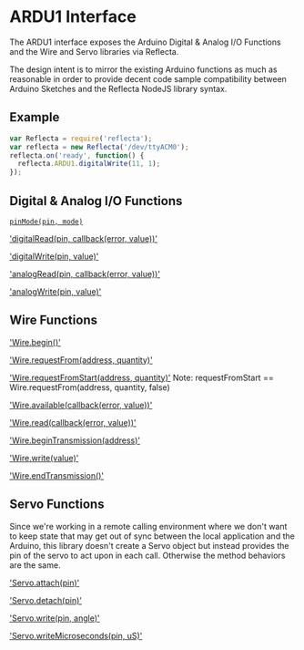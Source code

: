 # ARDU1 Interface

The ARDU1 interface exposes the Arduino Digital & Analog I/O Functions and the Wire and Servo libraries via Reflecta.

The design intent is to mirror the existing Arduino functions as much as reasonable in order to provide decent code sample compatibility between Arduino Sketches and the Reflecta NodeJS library syntax.

## Example

```javascript
var Reflecta = require('reflecta');
var reflecta = new Reflecta('/dev/ttyACM0');
reflecta.on('ready', function() {
  reflecta.ARDU1.digitalWrite(11, 1);
});
```

## Digital & Analog I/O Functions

[`pinMode(pin, mode)`](http://arduino.cc/en/Reference/PinMode)

['digitalRead(pin, callback(error, value))'](http://arduino.cc/en/Reference/DigitalRead)

['digitalWrite(pin, value)'](http://arduino.cc/en/Reference/DigitalWrite)

['analogRead(pin, callback(error, value))'](http://arduino.cc/en/Reference/AnalogRead)

['analogWrite(pin, value)'](http://arduino.cc/en/Reference/AnalogWrite)

## Wire Functions

['Wire.begin()'](http://arduino.cc/en/Reference/WireBegin)

['Wire.requestFrom(address, quantity)'](http://arduino.cc/en/Reference/WireRequestFrom)

['Wire.requestFromStart(address, quantity)'](http://arduino.cc/en/Reference/WireRequestFrom)
Note: requestFromStart == Wire.requestFrom(address, quantity, false)

['Wire.available(callback(error, value))'](http://arduino.cc/en/Reference/WireAvailable)

['Wire.read(callback(error, value))'](http://arduino.cc/en/Reference/WireRead)

['Wire.beginTransmission(address)'](http://arduino.cc/en/Reference/WireBeginTransmission)

['Wire.write(value)'](http://arduino.cc/en/Reference/WireWrite)

['Wire.endTransmission()'](http://arduino.cc/en/Reference/WireEndTransmission)

## Servo Functions

Since we're working in a remote calling environment where we don't want to keep state that may get out of sync between the local application and the Arduino, this library doesn't create a Servo object but instead provides the pin of the servo to act upon in each call.  Otherwise the method behaviors are the same.

['Servo.attach(pin)'](http://arduino.cc/en/Reference/ServoAttach)

['Servo.detach(pin)'](http://arduino.cc/en/Reference/ServoDetach)

['Servo.write(pin, angle)'](http://arduino.cc/en/Reference/ServoWrite)

['Servo.writeMicroseconds(pin, uS)'](http://arduino.cc/en/Reference/ServoWriteMicroseconds)